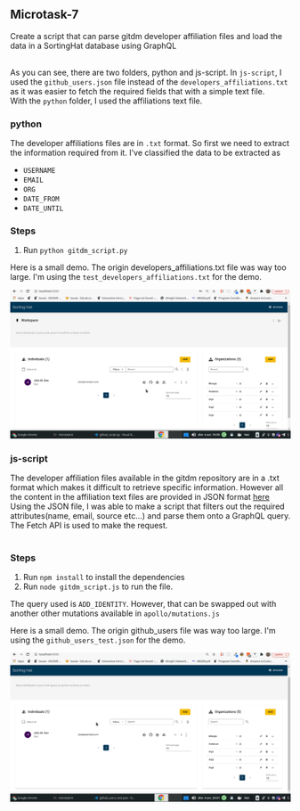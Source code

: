 ## Microtask-7

Create a script that can parse gitdm developer affiliation files and load the data in a SortingHat database using GraphQL<br><br>

As you can see, there are two folders, python and js-script. In <code>js-script</code>, I used the <code>github_users.json</code> file instead of the <code>developers_affiliations.txt</code> as it was easier to fetch the required fields that with a simple text file.<br>
With the <code>python</code> folder, I used the affiliations text file.

### python

The developer affiliations files are in <code>.txt</code> format. So first we need to extract the information required from it. I've classified the data to be extracted as

- <code>USERNAME</code>
- <code>EMAIL</code>
- <code>ORG</code>
- <code>DATE_FROM</code>
- <code>DATE_UNTIL</code>

### Steps

1. Run <code>python gitdm_script.py</code>

Here is a small demo. The origin developers_affiliations.txt file was way too large. I'm using the <code>test_developers_affiliations.txt</code> for the demo.

![ScriptDemo](_python/py_script.gif)

### js-script

The developer affiliation files available in the gitdm repository are in a .txt format which makes it difficult to retrieve specific information. However all the content in the affiliation text files are provided in JSON format [here](https://github.com/cncf/devstats/blob/master/github_users.json)<br>
Using the JSON file, I was able to make a script that filters out the required attributes(name, email, source etc...) and parse them onto a GraphQL query. The Fetch API is used to make the request.<br><br>

### Steps

1. Run <code>npm install</code> to install the dependencies
2. Run <code>node gitdm_script.js</code> to run the file.

The query used is <code>ADD_IDENTITY</code>. However, that can be swapped out with another other mutations available in <code>apollo/mutations.js</code>

Here is a small demo. The origin github_users file was way too large. I'm using the <code>github_users_test.json</code> for the demo.

![ScriptDemo](js-script/js_script.gif)